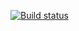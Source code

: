 [![Build status](https://ci.appveyor.com/api/projects/status/o8fgw95fokcucnwx/branch/main?svg=true)](https://ci.appveyor.com/project/13AVokaDo13/aqahw52/branch/main)
